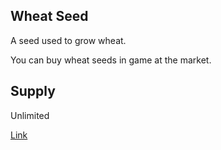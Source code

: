 ## Wheat Seed

A seed used to grow wheat.

You can buy wheat seeds in game at the market.

## Supply

Unlimited

[Link](https://docs.sunflower-land.com/player-guides/crop-farming)
